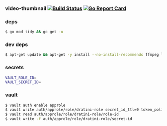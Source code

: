 ### video-thumbnail [![Build Status](https://github.com/better-than-yours/video-thumbnail/workflows/backend/badge.svg)](https://github.com/better-than-yours/video-thumbnail/backend) [![Go Report Card](https://goreportcard.com/badge/github.com/better-than-yours/video-thumbnail)](https://goreportcard.com/report/github.com/better-than-yours/video-thumbnail)

### deps
```sh 
$ go mod tidy && go get -u
```

### dev deps
```sh
$ apt-get update && apt-get -y install --no-install-recommends ffmpeg libavcodec-dev libavutil-dev libavformat-dev libswscale-dev
```

### secrets

```sh
VAULT_ROLE_ID=
VAULT_SECRET_ID=
```

### vault

```sh
$ vault auth enable approle
$ vault write auth/approle/role/dratini-role secret_id_ttl=0 token_policies=common-policy,dratini-policy
$ vault read auth/approle/role/dratini-role/role-id
$ vault write -f auth/approle/role/dratini-role/secret-id
```
